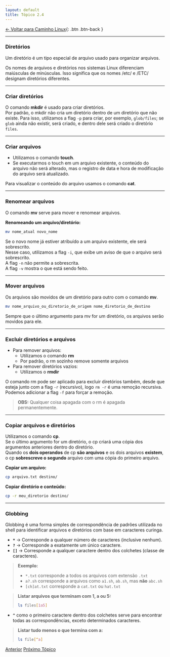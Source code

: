 ```yaml
---
layout: default 
title: Tópico 2.4
---
```


[← Voltar para Caminho Linux](/linux-essentials/01-book-lpi/Topico-02-Caminho-Linux/){: .btn .btn-back }

---

### Diretórios

Um diretório é um tipo especial de arquivo usado para organizar arquivos.

Os nomes de arquivos e diretórios nos sistemas Linux diferenciam maiúsculas de minúsculas. Isso significa que os nomes /etc/ e /ETC/ designam diretórios diferentes.

---

### Criar diretórios

O comando **mkdir** é usado para criar diretórios.  
Por padrão, o mkdir não cria um diretório dentro de um diretório que não existe. Para isso, utilizamos a flag `-p` para criar, por exemplo, `glob/files`; se `glob` ainda não existir, será criado, e dentro dele será criado o diretório `files`.

---

### Criar arquivos

- Utilizamos o comando **touch**.
- Se executarmos o touch em um arquivo existente, o conteúdo do arquivo não será alterado, mas o registro de data e hora de modificação do arquivo será atualizado.

Para visualizar o conteúdo do arquivo usamos o comando **cat**.

---

### Renomear arquivos

O comando **mv** serve para mover e renomear arquivos.

**Renomeando um arquivo/diretório:**
```sh
mv nome_atual novo_nome
```
Se o novo nome já estiver atribuído a um arquivo existente, ele será sobrescrito.  
Nesse caso, utilizamos a flag `-i`, que exibe um aviso de que o arquivo será sobrescrito.  
A flag `-n` não permite a sobrescrita.  
A flag `-v` mostra o que está sendo feito.

---

### Mover arquivos

Os arquivos são movidos de um diretório para outro com o comando **mv**.

```sh
mv nome_arquivo_ou_diretorio_de_origem nome_diretorio_de_destino
```

Sempre que o último argumento para mv for um diretório, os arquivos serão movidos para ele.

---

### Excluir diretórios e arquivos

- Para remover arquivos:
    - Utilizamos o comando **rm**
    - Por padrão, o rm sozinho remove somente arquivos
- Para remover diretórios vazios:
    - Utilizamos o **rmdir**

O comando rm pode ser aplicado para excluir diretórios também, desde que esteja junto com a flag `-r` (recursivo), logo `rm -r` é uma remoção recursiva.  
Podemos adicionar a flag `-f` para forçar a remoção.

> **OBS:** Qualquer coisa apagada com o rm é apagada permanentemente.

---

### Copiar arquivos e diretórios

Utilizamos o comando **cp**.  
Se o último argumento for um diretório, o cp criará uma cópia dos argumentos anteriores dentro do diretório.  
Quando os **dois operandos** de cp **são arquivos** e os dois arquivos **existem**, o cp **sobrescreve o segundo** arquivo com uma cópia do primeiro arquivo.

**Copiar um arquivo:**
```sh
cp arquivo.txt destino/
```

**Copiar diretório e conteúdo:**
```sh
cp -r meu_diretorio destino/
```

---

### Globbing

Globbing é uma forma simples de correspondência de padrões utilizada no shell para identificar arquivos e diretórios com base em caracteres curinga.

- **`*`** → Corresponde a qualquer número de caracteres (inclusive nenhum).
- **`?`** → Corresponde a exatamente um único caractere.
- **`[]`** → Corresponde a qualquer caractere dentro dos colchetes (classe de caracteres).

> **Exemplo:**
> - `*.txt` corresponde a todos os arquivos com extensão `.txt`
> - `a?.sh` corresponde a arquivos como `a1.sh`, `ab.sh`, mas **não** `abc.sh`
> - `[ch]at.txt` corresponde a `cat.txt` ou `hat.txt`

> **Listar arquivos que terminam com 1, a ou 5:**
> ```sh
> ls files[1a5]
> ```

- **`^`** como o primeiro caractere dentro dos colchetes serve para encontrar todas as correspondências, exceto determinados caracteres.
> **Listar tudo menos o que termina com a:**
> ```sh
> ls file[^a]
> ```

<div class="nav-buttons">
  <a href="/linux-essentials/01-book-lpi/Topico-02-Caminho-Linux/2.3-UsandoDiretoriosAndListandoArquivos" class="btn btn-back">Anterior</a>
  <a href="/linux-essentials/01-book-lpi/Topico-03-Poder-da-Linha-de-Comando/3.1-ComoComprimirArquivos" class="btn btn-back">Próximo Tópico</a>
</div>
